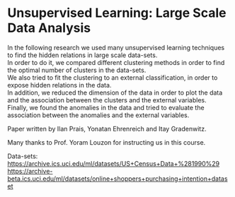 # Unsupervised Learning: Large Scale Data Analysis

In the following research we used many unsupervised learning techniques to find the hidden relations in large scale data-sets.  
In order to do it, we compared different clustering methods in order to find the optimal number of clusters in the data-sets.  
We also tried to fit the clustering to an external classification, in order to expose hidden relations in the data.  
In addition, we reduced the dimension of the data in order to plot the data and the association between the clusters and the external variables.  
Finally, we found the anomalies in the data and tried to evaluate the association between the anomalies and the external variables.  
  
Paper written by Ilan Prais, Yonatan Ehrenreich and Itay Gradenwitz.

Many thanks to Prof. Yoram Louzon for instructing us in this course.

Data-sets:  
https://archive.ics.uci.edu/ml/datasets/US+Census+Data+%281990%29  
https://archive-beta.ics.uci.edu/ml/datasets/online+shoppers+purchasing+intention+dataset
